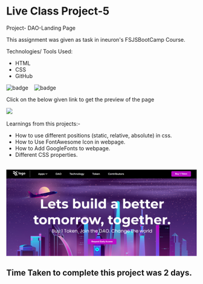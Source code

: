 # Live Class Project-5

Project- DAO-Landing Page

This assignment was given as task in ineuron's FSJSBootCamp Course.

Technologies/ Tools Used:

- HTML
- CSS
- GitHub

![badge](https://img.shields.io/badge/HTML5-E34F26?style=for-the-badge&logo=html5&logoColor=white)&nbsp;&nbsp;&nbsp;
![badge](https://img.shields.io/badge/CSS3-1572B6?style=for-the-badge&logo=css3&logoColor=white)


Click on the below given link to get the preview of the page

<a href="https://fsjs-project5-pujari.vercel.app/">
<img src="https://img.shields.io/badge/Vercel-000000?style=for-the-badge&logo=vercel&logoColor=white">
</a>

Learnings from this projects:-
* How to use different positions (static, relative, absolute) in css.
* How to Use FontAwesome Icon in webpage.
* How to Add GoogleFonts to webpage.
* Different CSS properties.

&nbsp;
![Project-Image](./Screenshots/Project-5-ss.png "Project Screenshot")


## Time Taken to complete this project was 2 days.
